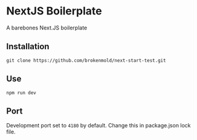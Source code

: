NextJS Boilerplate
=====================
A barebones Next.JS boilerplate

## Installation
`git clone https://github.com/brokenmold/next-start-test.git`

## Use
`npm run dev`

## Port
Development port set to `4180` by default.
Change this in package.json lock file.